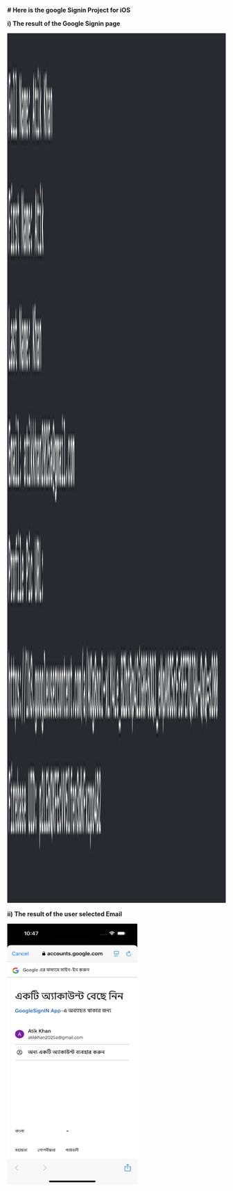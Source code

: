 
**# Here is the google Signin Project for iOS**


**i) The result of the Google Signin page**

<img src="GoogleSignIN/Resource/Result.png" width="800" height="2000">



**ii) The result of the user selected Email**

<img src="GoogleSignIN/Resource/ShowSignInPage.png" width="300" height="600">
